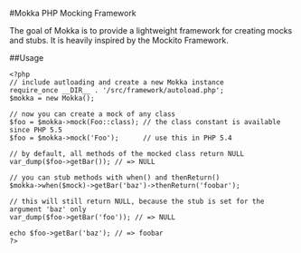 #Mokka PHP Mocking Framework

The goal of Mokka is to provide a lightweight framework for creating mocks and stubs. It is heavily inspired by the Mockito Framework.

##Usage

    <?php 
    // include autloading and create a new Mokka instance
    require_once __DIR__ . '/src/framework/autoload.php';
    $mokka = new Mokka();
    
    // now you can create a mock of any class
    $foo = $mokka->mock(Foo::class); // the class constant is available since PHP 5.5
    $foo = $mokka->mock('Foo');      // use this in PHP 5.4
    
    // by default, all methods of the mocked class return NULL
    var_dump($foo->getBar()); // => NULL
    
    // you can stub methods with when() and thenReturn()
    $mokka->when($mock)->getBar('baz')->thenReturn('foobar');
    
    // this will still return NULL, because the stub is set for the argument 'baz' only
    var_dump($foo->getBar('foo')); // => NULL
    
    echo $foo->getBar('baz'); // => foobar
    ?>
